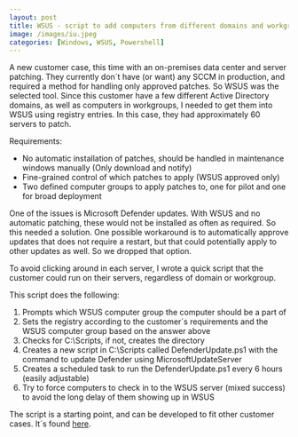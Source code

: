 ```yaml
---
layout: post
title: WSUS - script to add computers from different domains and workgroups, and handle Defender updates
image: /images/iu.jpeg
categories: [Windows, WSUS, Powershell]
---
```


A new customer case, this time with an on-premises data center and server patching. They currently don´t have (or want) any SCCM in production, and required a method for handling only approved patches. So WSUS was the selected tool. Since this customer have a few different Active Directory domains, as well as computers in workgroups, I needed to get them into WSUS using registry entries. In this case, they had approximately 60 servers to patch.

Requirements:
- No automatic installation of patches, should be handled in maintenance windows manually (Only download and notify)
- Fine-grained control of which patches to apply (WSUS approved only)
- Two defined computer groups to apply patches to, one for pilot and one for broad deployment

One of the issues is Microsoft Defender updates. With WSUS and no automatic patching, these would not be installed as often as required. So this needed a solution. One possible workaround is to automatically approve updates that does not require a restart, but that could potentially apply to other updates as well. So we dropped that option.

To avoid clicking around in each server, I wrote a quick script that the customer could run on their servers, regardless of domain or workgroup.

This script does the following:
1. Prompts which WSUS computer group the computer should be a part of
2. Sets the registry according to the customer´s requirements and the WSUS computer group based on the answer above
3. Checks for C:\Scripts, if not, creates the directory
4. Creates a new script in C:\Scripts called DefenderUpdate.ps1 with the command to update Defender using MicrosoftUpdateServer
5. Creates a scheduled task to run the DefenderUpdate.ps1 every 6 hours (easily adjustable)
6. Try to force computers to check in to the WSUS server (mixed success) to avoid the long delay of them showing up in WSUS

The script is a starting point, and can be developed to fit other customer cases. It´s found [here](https://github.com/einast/PS_M365_scripts/blob/master/WSUSAddComputers.ps1).